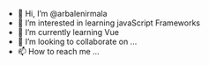 - 👋 Hi, I’m @arbalenirmala
- 👀 I’m interested in learning javaScript Frameworks
- 🌱 I’m currently learning Vue
- 💞️ I’m looking to collaborate on ...
- 📫 How to reach me ...

<!---
arbalenirmala/arbalenirmala is a ✨ special ✨ repository because its `README.md` (this file) appears on your GitHub profile.
You can click the Preview link to take a look at your changes.
--->
